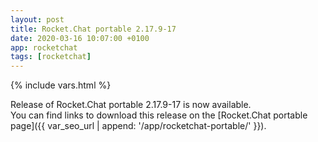 ```yaml
---
layout: post
title: Rocket.Chat portable 2.17.9-17
date: 2020-03-16 10:07:00 +0100
app: rocketchat
tags: [rocketchat]
---
```

{% include vars.html %}

Release of Rocket.Chat portable 2.17.9-17 is now available.<br />
You can find links to download this release on the [Rocket.Chat portable page]({{ var_seo_url | append: '/app/rocketchat-portable/' }}).